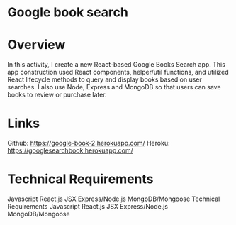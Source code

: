 # Google book search

# Overview
In this activity, I create a new React-based Google Books Search app. This app construction used React components, helper/util functions, and utilized React lifecycle methods to query and display books based on user searches. I also use Node, Express and MongoDB so that users can save books to review or purchase later.



# Links
Github: https://google-book-2.herokuapp.com/
Heroku: https://googlesearchbook.herokuapp.com/


# Technical Requirements
Javascript
React.js
JSX
Express/Node.js
MongoDB/Mongoose
Technical Requirements
Javascript
React.js
JSX
Express/Node.js
MongoDB/Mongoose